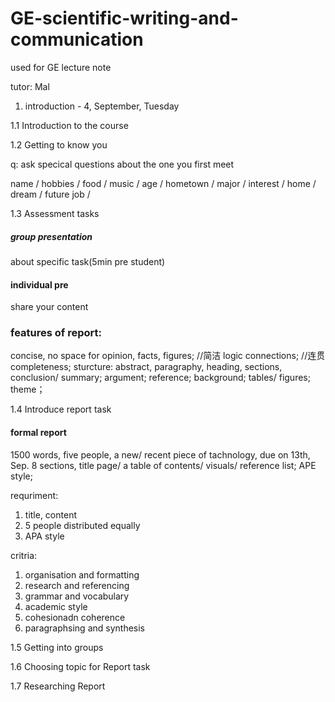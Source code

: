 # GE-scientific-writing-and-communication
used for GE lecture note

tutor: Mal 

1. introduction - 4, September, Tuesday

1.1 Introduction to the course

1.2 Getting to know you 

q: ask specical questions about the one you first meet

name / hobbies / food / music / age / hometown / major / interest / home / dream / future job / 

1.3 Assessment tasks

##### group presentation
about specific task(5min pre student)
#### individual pre
share your content

### features of report:

concise, no space for opinion, facts, figures; //简洁
logic connections; //连贯
completeness; 
sturcture:
abstract, paragraphy, heading, sections, conclusion/ summary; argument; reference; background; tables/ figures; theme；

1.4 Introduce report task

#### formal report
1500 words, five people, a new/ recent piece of tachnology, due on 13th, Sep.
8 sections, title page/ a table of contents/ visuals/ reference list;
APE style;

requriment:
1. title, content
2. 5 people distributed equally
3. APA style

critria:
1. organisation and formatting 
2. research and referencing 
3. grammar and vocabulary 
4. academic style
5. cohesionadn coherence
5. paragraphsing and synthesis


1.5 Getting into groups 

1.6 Choosing topic for Report task

1.7 Researching Report





